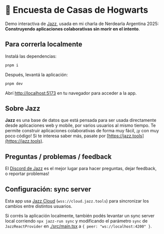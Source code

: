 # 🏰 Encuesta de Casas de Hogwarts

Demo interactiva de [Jazz](https://jazz.tools), usada en mi charla de Nerdearla Argentina 2025: **Construyendo aplicaciones colaborativas sin morir en el intento**.

## Para correrla localmente

Instalá las dependencias:

```bash
pnpm i
```

Después, levantá la aplicación:

```bash
pnpm dev
```

Abrí [http://localhost:5173](http://localhost:5173) en tu navegador para acceder a la app.

## Sobre Jazz

**Jazz** es una base de datos que está pensada para ser usada directamente desde aplicaciones web y mobile, por varios usuarios al mismo tiempo. Te permite construir aplicaciones colaborativas de forma muy fácil, ¡y con muy poco código! Si te interesa saber más, pasate por [https://jazz.tools](https://jazz.tools).

## Preguntas / problemas / feedback

El [Discord de Jazz](https://discord.gg/utDMjHYg42) es el mejor lugar para hacer preguntas, dejar feedback, o reportar problemas!


## Configuración: sync server

Esta app usa [Jazz Cloud](https://jazz.tools/cloud) (`wss://cloud.jazz.tools`) para sincronizar los cambios entre distintos usuarios.

Si corrés la aplicación localmente, también podés levantar un sync server local corriendo `npx jazz-run sync` y modificando el parámetro `sync` de `JazzReactProvider` en [./src/main.tsx](./src/main.tsx) a `{ peer: "ws://localhost:4200" }`.
